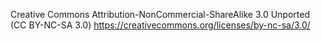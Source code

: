 Creative Commons Attribution-NonCommercial-ShareAlike 3.0 Unported (CC BY-NC-SA 3.0)
https://creativecommons.org/licenses/by-nc-sa/3.0/

